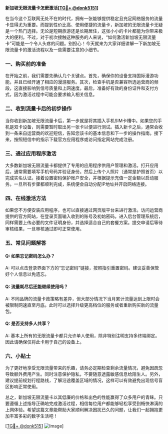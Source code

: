 **新加坡无限流量卡怎麽激活[[TG💪+ @donk5151](https://t.me/s/donk5151)]**

在当今这个互联网无处不在的时代，拥有一张能够提供稳定且充足网络服务的流量卡显得尤为重要。而提到性价比高、使用便捷的流量卡，新加坡的无限流量卡无疑是一个热门选择。无论是短期旅游还是长期居住，这张小小的卡片都能为你带来极大的便利。不过，对于初次接触这种服务的人来说，“如何激活新加坡无限流量卡”可能是一个令人头疼的问题。别担心！今天就来为大家详细讲解一下新加坡无限流量卡的激活流程以及一些需要注意的小细节。

### 一、购买前的准备

在开始之前，我们需要先确认几个关键点。首先，确保你的设备支持国际漫游功能，并且已经开通了相应的漫游服务。其次，检查手机是否兼容所选运营商的频段，这直接影响到信号质量和上网速度。最后，准备好有效的身份证件和支付方式，因为激活过程中可能会要求输入相关信息。

### 二、收到流量卡后的初步操作

当你收到新加坡无限流量卡后，第一步就是将其插入手机SIM卡槽中。如果您的手机是双卡设备，则需要暂时取出另一张卡以便进行测试。插入新卡之后，通常会收到一条来自运营商的欢迎短信，告知您该卡的基本信息和下一步的操作指南。接下来，按照短信中的指示下载官方应用程序或访问指定网站完成注册。

### 三、通过应用程序激活

大多数新加坡无限流量卡都提供了专用的应用程序供用户管理和激活。打开应用后，通常需要填写手机号码并验证身份。然后上传个人照片（通常是护照首页）以完成实名认证。接着设置密码保护账户安全，并根据提示充值一定金额以启动服务。一旦所有步骤都顺利完成，系统便会自动分配IP地址并开启网络连接。

### 四、在线激活方法

如果您不方便安装应用程序，也可以直接通过网页版平台来进行激活。访问运营商提供的官方网站，在登录页面输入收到的账号及初始密码。进入后台管理系统后，同样需要上传必要的文件证明身份，并选择适合自己的套餐方案。提交申请后等待审核结果，一旦审核通过即可正常使用。

### 五、常见问题解答

#### Q: 如果忘记密码怎么办？
A: 可以点击登录界面下方的“忘记密码”链接，按照指引重置密码。建议妥善保管好个人信息以免遗忘。

#### Q: 流量耗尽后还能继续使用吗？
A: 不同品牌的流量卡政策略有差异，但大部分情况下当月累计流量达到上限时会被限制网速直至月底。此时可以选择升级更高档位的服务或者重新购买新的流量包。

#### Q: 是否支持多人共享？
A: 基本上所有的无限流量卡都只允许单人使用，除非特别注明支持多终端绑定。因此请确保仅将此卡用于自己的设备上。

### 六、小贴士

为了更好地享受无限流量带来的乐趣，请务必定期检查剩余流量情况，避免因疏忽导致额外费用产生。同时注意保护隐私，不要随意透露敏感信息给陌生人。另外，建议提前规划行程路线，了解沿途覆盖区域的情况，这样可以有效避免出现信号盲区影响正常使用。

总之，新加坡无限流量卡以其低廉的价格和出色的性能赢得了众多用户的青睐。只要遵循上述指导正确地完成激活过程，相信每位用户都能够轻松享受到畅快淋漓的上网体验。希望这篇文章能帮助大家顺利解决困扰已久的问题，让我们一起拥抱更加丰富多彩的数字生活吧！

[[TG💪+ @donk5151](https://t.me/s/donk5151) ![Image](https://i.postimg.cc/rwNCRYN7/Snipaste-2025-04-30-17-27-05.png)]